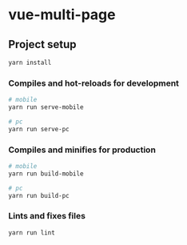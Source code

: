 # vue-multi-page

## Project setup

```bash
yarn install
```

### Compiles and hot-reloads for development

```bash
# mobile
yarn run serve-mobile

# pc
yarn run serve-pc
```

### Compiles and minifies for production

```bash
# mobile
yarn run build-mobile

# pc
yarn run build-pc
```

### Lints and fixes files

```bash
yarn run lint
```
